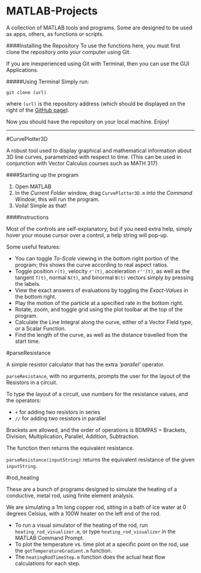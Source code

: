 MATLAB-Projects
===============

A collection of MATLAB tools and programs. Some are designed to be used as apps, others, as functions or scripts.

####Installing the Repository
To use the functions here, you must first clone the repository onto your computer using Git.

If you are inexperienced using Git with Terminal, then you can use the GUI Applications.

#####Using Terminal
Simply run:

`git clone (url)`

where `(url)` is the repository address (which should be displayed on the right of the [GitHub page](https://github.com/Fizz-2013/MATLAB-Projects)).

Now you should have the repository on your local machine. Enjoy!


- - -
#CurvePlotter3D

A robust tool used to display graphical and mathematical information about 3D line curves, parametrized with respect to time. (This can be used in conjunction with Vector Calculus courses such as MATH 317)

####Starting up the program

1. Open MATLAB
2. In the *Current Folder* window, drag `CurvePlotter3D.m` into the *Command Window*, this will run the program.
3. Voila! Simple as that!


####Instructions

Most of the controls are self-explanatory, but if you need extra help, simply hover your mouse cursor over a control, a help string will pop-up.

Some useful features:
- You can toggle *To-Scale* viewing in the bottom right portion of the program; this shows the curve according to real aspect ratios.
- Toggle position `r(t)`, velocity `r'(t)`, acceleration `r''(t)`, as well as the tangent `T(t)`, normal `N(t)`, and binormal `B(t)` vectors simply by pressing the labels.
- View the exact answers of evaluations by toggling the *Exact-Values* in the bottom right.
- Play the motion of the particle at a specified rate in the bottom right.
- Rotate, zoom, and toggle grid using the plot toolbar at the top of the program.
- Calculate the Line Integral along the curve, either of a Vector Field type, or a Scalar Function.
- Find the length of the curve, as well as the distance travelled from the start time.


#parseResistance

A simple resistor calculator that has the extra *'parallel'* operator.

`parseResistance`, with no arguments, prompts the user for the layout of the Resistors in a circuit.

To type the layout of a circuit, use numbers for the resistance values, and the operators:
- `+` for adding two resistors in series
- `//` for adding two resistors in parallel

Brackets are allowed, and the order of operations is BDMPAS = Brackets, Division, Multiplication, Parallel, Addition, Subtraction.

The function then returns the equivalent resistance.

`parseResistance(inputString)` returns the equivalent resistance of the given `inputString`.

#rod_heating

These are a bunch of programs designed to simulate the heating of a conductive, metal rod, using finite element analysis.

We are simulating a 1m long copper rod, sitting in a bath of ice water at 0 degrees Celsius, with a 100W heater on the left end of the rod.

- To run a visual simulator of the heating of the rod, run `heating_rod_visualizer.m`, or type `heating_rod_visualizer` in the MATLAB Command Prompt.
- To plot the temperature vs. time plot at a specific point on the rod, use the `getTemperatureGradient.m` function.
- The `heatingRodTimeStep.m` function does the actual heat flow calculations for each step.
